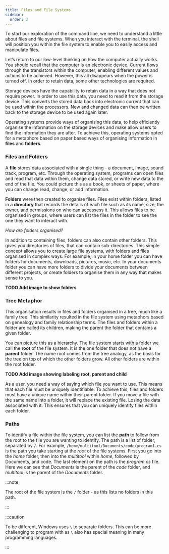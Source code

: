 ```yaml
---
title: Files and File Systems
sidebar:
  order: 3
---
```


To start our exploration of the command line, we need to understand a little about files and file systems. When you interact with the terminal, the shell will position you within the file system to enable you to easily access and manipulate files.

Let’s return to our low-level thinking on how the computer actually works. You should recall that the computer is an electronic device. Current flows through the transistors within the computer, enabling different values and actions to be achieved. However, this all disappears when the power is turned off. In order to retain data, some other technologies are required.

Storage devices have the capability to retain data in a way that does not require power. In order to use this data, you need to read it from the storage device. This converts the stored data back into electronic current that can be used within the processors. New and changed data can then be written back to the storage device to be used again later.

Operating systems provide ways of organising this data, to help efficiently organise the information on the storage devices and make allow users to find the information they are after. To achieve this, operating systems opted for a metaphore based on paper based ways of organising information in **files** and **folders**.

### Files and Folders

A **file** stores data associated with a single thing - a document, image, sound track, program, etc. Through the operating system, programs can open files and read that data within them, change data stored, or write new data to the end of the file. You could picture this as a book, or sheets of paper, where you can change read, change, or add information.

**Folders** were then created to organise files. Files exist within folders, listed in a **directory** that records the details of each file such as its name, size, the owner, and permissions on who can accessess it. This allows files to be organised in groups, where users can list the files in the folder to see the one they want to interact with.

*How are folders organised?*

In addition to containing files, folders can also contain other folders. This gives you directories of files, that can contain sub-directories. This simple concept allows you to create large file systems, with folders and files organised in complex ways. For example, in your home folder you can have folders for documents, downloads, pictures, music, etc. In your documents folder you can have more folders to divide your documents between different projects, or create folders to organise them in any way that makes sense to you.

**TODO Add image to show folders**

### Tree Metaphor

This organisation results in files and folders organised in a tree, much like a family tree. This similarity resulted in the file system using metaphors based on genealogy and family relationship terms. The files and folders within a folder are called its children, making the parent the folder that contains a given folder.

You can picture this as a hierarchy. The file system starts with a folder we call the **root** of the file system. It is the one folder that does not have a **parent** folder. The name root comes from the tree analogy, as the basis for the tree on top of which the other folders grow. All other folders are within the root folder.

**TODO Add image showing labeling root, parent and child**

As a user, you need a way of saying which file you want to use. This means that each file must be uniquely identifiable. To achieve this, files and folders must have a unique name within their parent folder. If you move a file with the same name into a folder, it will replace the existing file. Losing the data associated with it. This ensures that you can uniquely identify files within each folder.

### Paths

To identify a file within the file system, you can list the **path** to follow from the root to the file you are wanting to identify. The path is a list of folder, separated by `/`. For example, `/home/multitool/Documents/code/program1.cs` is the path you take starting at the *root* of the file systems. First you go into the *home* folder, then into the *multitool* within *home*, followed by Documents, and code. The last element on the path is the *program.cs* file. Here we can see that *Documents* is the parent of the *code* folder, and *multitool* is the parent of the *Documents* folder.

:::note

The root of the file system is the `/` folder - as this lists no folders in this path. 

:::

:::caution

To be different, Windows uses `\` to separate folders. This can be more challenging to program with as `\` also has special meaning in many programming languages.

:::
